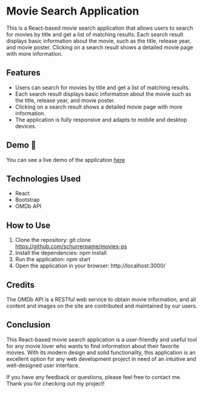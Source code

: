 # Movie Search Application
This is a React-based movie search application that allows users to search for movies by title and get a list of matching results. Each search result displays basic information about the movie, such as the title, release year, and movie poster. Clicking on a search result shows a detailed movie page with more information.

## Features
* Users can search for movies by title and get a list of matching results.
* Each search result displays basic information about the movie such as the title, release year, and movie poster.
* Clicking on a search result shows a detailed movie page with more information.
* The application is fully responsive and adapts to mobile and desktop devices.


## Demo :cinema:
You can see a live demo of the application [here](https://pameschurrer.es/movie)


## Technologies Used
* React
* Bootstrap
* OMDb API


## How to Use
1. Clone the repository: git clone https://github.com/schurrerpame/movies-ps
2. Install the dependencies: npm install
3. Run the application: npm start
4. Open the application in your browser: http://localhost:3000/

## Credits
The OMDb API is a RESTful web service to obtain movie information, and all content and images on the site are contributed and maintained by our users.

## Conclusion
This React-based movie search application is a user-friendly and useful tool for any movie lover who wants to find information about their favorite movies. With its modern design and solid functionality, this application is an excellent option for any web development project in need of an intuitive and well-designed user interface.

If you have any feedback or questions, please feel free to contact me. Thank you for checking out my project!